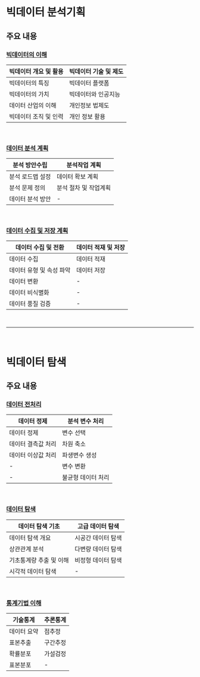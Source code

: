 # 빅데이터 분석기획
주요 내용
---
### [빅데이터의 이해](./01)

|빅데이터 개요 및 활용|빅데이터 기술 및 제도|
|-|-|
|빅데이터의 특징|빅데이터 플랫폼|
|빅데이터의 가치|빅데이터와 인공지능|
|데이터 산업의 이해|개인정보 법제도|
|빅데이터 조직 및 인력|개인 정보 활용| 

<Br>

### [데이터 분석 계획](./02)

|분석 방안수립|분석작업 계획|
|-|-|
|분석 로드맵 설정|데이터 확보 계획|
|분석 문제 정의|분석 절차 및 작업계획|
|데이터 분석 방안|-|

<Br>

### [데이터 수집 및 저장 계획](./03)

|데이터 수집 및 전환|데이터 적재 및 저장|
|-|-|
|데이터 수집|데이터 적재|
|데이터 유형 및 속성 파악|데이터 저장|
|데이터 변환|-|
|데이터 비식별화|-|
|데이터 풍질 검증|-|

<Br>

---

<br>

# 빅데이터 탐색
주요 내용
---
### [데이터 전처리](./04)

|데이터 정제|분석 변수 처리|
|-|-|
|데이터 정제|변수 선택|
|데이터 결측값 처리|차원 축소|
|데이터 이상값 처리|파생변수 생성|
|-|변수 변환| 
|-|불균형 데이터 처리| 

<Br>

### [데이터 탐색](./05)

|데이터 탐색 기초|고급 데이터 탐색|
|-|-|
|데이터 탐색 개요|시공간 데이터 탐색|
|상관관계 분석|다변량 데이터 탐색|
|기초통계량 추출 및 이해|비정형 데이터 탐색|
|시각적 데이터 탐색|-| 

<Br>

### [통계기법 이해](./06)

|기술통계|추론통계|
|-|-|
|데이터 요약|점추정|
|표본추출|구간추정|
|확률분포|가설검정|
|표본분포|-| 

<Br>












